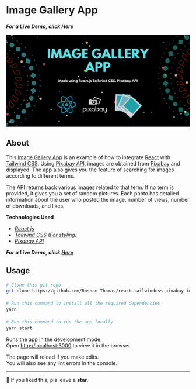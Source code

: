 # Image Gallery App

***For a Live Demo, click [Here](https://react-image-gallery-app.netlify.app/)***

![Thumbnail](/img/thumb.png)

## About
This [Image Gallery App](https://react-image-gallery-app.netlify.app/) is an example of how to integrate [React](https://reactjs.org/) with [Tailwind CSS](https://tailwindcss.com/). Using [Pixabay API](https://pixabay.com/service/about/api/), images are obtained from [Pixabay](https://pixabay.com/) and displayed. The app also gives you the feature of searching for images according to different terms. 

The API returns back various images related to that term. If no term is provided, it gives you a set of random pictures. Each photo has detailed information about the user who posted the image, number of views, number of downloads, and likes. 

__Technologies Used__
- [_React.js_](https://reactjs.org/) 
- [_Tailwind CSS (For styling)_](https://tailwindcss.com/)
- [_Pixabay API_](https://pixabay.com/service/about/api/)

***For a Live Demo, click [Here](https://react-image-gallery-app.netlify.app/)***


## Usage
```sh
# Clone this git repo 
git clone https://github.com/Roshan-Thomas/react-tailwindcss-pixabay-image-gallery.git

# Run this command to install all the required dependencies
yarn

# Run this command to run the app locally
yarn start
```
Runs the app in the development mode.<br />
Open [http://localhost:3000](http://localhost:3000) to view it in the browser.

The page will reload if you make edits.<br />
You will also see any lint errors in the console.

<hr>
🌟 If you liked this, pls leave a <b>star.</b>
